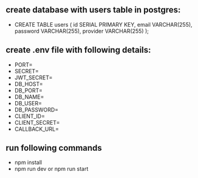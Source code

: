 ## create database with users table in postgres:

- CREATE TABLE users (
  id SERIAL PRIMARY KEY,
  email VARCHAR(255),
  password VARCHAR(255),
  provider VARCHAR(255)
  );

## create .env file with following details:

- PORT=
- SECRET=
- JWT_SECRET=
- DB_HOST=
- DB_PORT=
- DB_NAME=
- DB_USER=
- DB_PASSWORD=
- CLIENT_ID=
- CLIENT_SECRET=
- CALLBACK_URL=

## run following commands

- npm install
- npm run dev or npm run start
